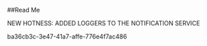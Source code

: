 ﻿##Read Me

NEW HOTNESS: ADDED LOGGERS TO THE NOTIFICATION SERVICE

ba36cb3c-3e47-41a7-affe-776e4f7ac486
